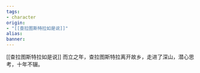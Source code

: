 ```yaml
---
tags:
- character
origin:
- "[[查拉图斯特拉如是说]]"
alias:
banner:
---
```

[[查拉图斯特拉如是说]]
而立之年，查拉图斯特拉离开故乡，走进了深山，潜心思考，十年不辍。
